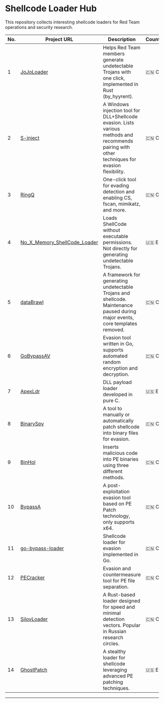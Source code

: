 # Shellcode Loader Hub 


This repository collects interesting shellcode loaders for Red Team operations and security research.




| No. | Project URL                                         | Description                                                                                     | Country |
|-----|----------------------------------------------------|-------------------------------------------------------------------------------------------------|---------|
| 1   | [JoJoLoader](https://github.com/Pizz33/JoJoLoader) | Helps Red Team members generate undetectable Trojans with one click, implemented in Rust (by_hyyrent). | 🇨🇳 CN  |
| 2   | [S-inject](https://github.com/Joe1sn/S-inject)     | A Windows injection tool for DLL+Shellcode evasion. Lists various methods and recommends pairing with other techniques for evasion flexibility. | 🇨🇳 CN  |
| 3   | [RingQ](https://github.com/T4y1oR/RingQ)          | One-click tool for evading detection and enabling CS, fscan, mimikatz, and more.                | 🇨🇳 CN  |
| 4   | [No_X_Memory_ShellCode_Loader](https://github.com/HackerCalico/No_X_Memory_ShellCode_Loader) | Loads ShellCode without executable permissions. Not directly for generating undetectable Trojans. | 🇺🇸 EN  |
| 5   | [dataBrawl](https://github.com/Cherno-x/dataBrawl) | A framework for generating undetectable Trojans and shellcode. Maintenance paused during major events, core templates removed. | 🇨🇳 CN  |
| 6   | [GoBypassAV](https://github.com/A-little-dragon/GoBypassAV) | Evasion tool written in Go, supports automated random encryption and decryption.                | 🇨🇳 CN  |
| 7   | [ApexLdr](https://github.com/Cipher7/ApexLdr)     | DLL payload loader developed in pure C.                                                        | 🇺🇸 EN  |
| 8   | [BinarySpy](https://github.com/yj94/BinarySpy)    | A tool to manually or automatically patch shellcode into binary files for evasion.              | 🇨🇳 CN  |
| 9   | [BinHol](https://github.com/timwhitez/BinHol)     | Inserts malicious code into PE binaries using three different methods.                          | 🇨🇳 CN  |
| 10  | [BypassA](https://github.com/yinsel/BypassA)      | A post-exploitation evasion tool based on PE Patch technology, only supports x64.               | 🇨🇳 CN  |
| 11  | [go-bypass-loader](https://github.com/hhuang00/go-bypass-loader) | Shellcode loader for evasion implemented in Go.                                                | 🇨🇳 CN  |
| 12  | [PECracker](https://github.com/berryalen02/PECracker) | Evasion and countermeasure tool for PE file separation.                                         | 🇨🇳 CN  |
| 13  | [SilovLoader](https://github.com/example/SilovLoader) | A Rust-based loader designed for speed and minimal detection vectors. Popular in Russian research circles. | 🇨🇳 CN  |
| 14  | [GhostPatch](https://github.com/example/GhostPatch) | A stealthy loader for shellcode leveraging advanced PE patching techniques.                     | 🇺🇸 EN  |

---
